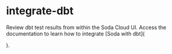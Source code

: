 # integrate-dbt

Review dbt test results from within the Soda Cloud UI. Access the documentation to learn how to integrate \[Soda with dbt]\(

).
